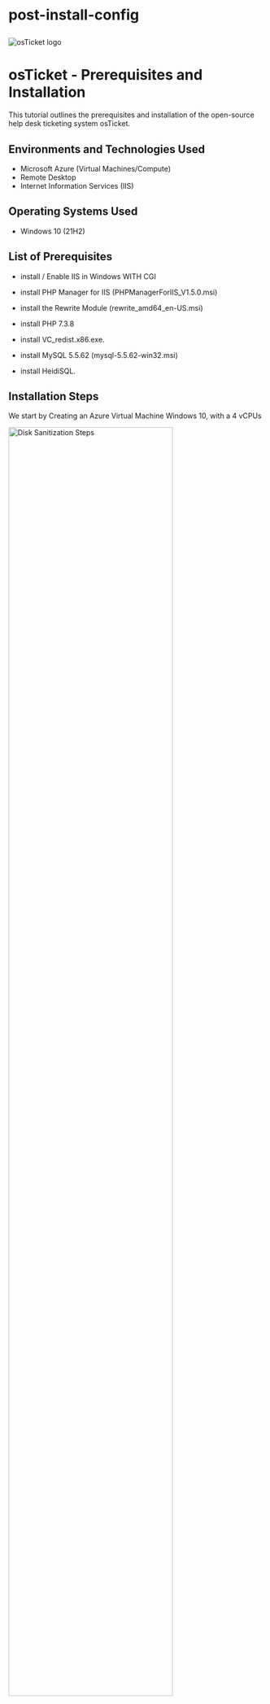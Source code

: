 # post-install-config<p align="center">
<img src="https://i.imgur.com/Clzj7Xs.png" alt="osTicket logo"/>
</p>

<h1>osTicket - Prerequisites and Installation</h1>
This tutorial outlines the prerequisites and installation of the open-source help desk ticketing system osTicket.<br />





<h2>Environments and Technologies Used</h2>

- Microsoft Azure (Virtual Machines/Compute)
- Remote Desktop
- Internet Information Services (IIS)

<h2>Operating Systems Used </h2>

- Windows 10</b> (21H2)

<h2>List of Prerequisites</h2>

- install / Enable IIS in Windows WITH CGI
-  install PHP Manager for IIS (PHPManagerForIIS_V1.5.0.msi)

-  install the Rewrite Module (rewrite_amd64_en-US.msi)
- install  PHP 7.3.8
-  install VC_redist.x86.exe.
-  install MySQL 5.5.62 (mysql-5.5.62-win32.msi)

-  install HeidiSQL.


<h2>Installation Steps</h2>
<p>
<p> We start by Creating an Azure Virtual Machine Windows 10, with a 4 vCPUs
</p>
<p>
<img src="https://i.imgur.com/kPwn8Ga.png" height="80%" width="80%" alt="Disk Sanitization Steps"/>
</p>
<p> We start by Creating an Azure Virtual Machine Windows 10, with a 4 vCPUs
</p>
<p>
<img src="https://i.imgur.com/XgmkW30.png" height="80%" width="80%" alt="Disk Sanitization Steps"/>
</p>
<p> After the deploment is complete, we copy the public ip address and remotedesktop login to the vm created.
</p>

<p> After sucessfully login into the VM, we go to control panel, programs, then to Turn Windows features on or off to eneble IIS in Windows WITH CGI.Install / Enable IIS in Windows WITH CGI
World Wide Web Services -> Application Development Features -> [X] CGI
</p>
<p>
<img src="https://i.imgur.com/1DCxKl5.png" height="80%" width="80%" alt="Disk Sanitization Steps"/>
</p>
<p>
<img src="https://i.imgur.com/Ldr86Zq.png" height="80%" width="80%" alt="Disk Sanitization Steps"/>
</p>

<p>
<img src="https://i.imgur.com/lG8GC4Z.png" height="80%" width="80%" alt="Disk Sanitization Steps"/>
</p>



<br />

<p> Atfer enabling IIS, we proceed the the installation of
  
-  install the Rewrite Module (rewrite_amd64_en-US.msi)
- install  PHP 7.3.8
-  install VC_redist.x86.exe.
-  install MySQL 5.5.62 (mysql-5.5.62-win32.msi)
</p>
<br />

<p>
<img src="https://i.imgur.com/LHUxNLI.png" height="80%" width="80%" alt="Disk Sanitization Steps"/>
</p>
<p>
After the installation of MySQL and configuration, we proceed to opening IIS as an administrator and register PHP from within IIS.
</p>
<br />
<p>
<img src="https://i.imgur.com/lstHwll.png" height="80%" width="80%" alt="Disk Sanitization Steps"/>
</p>
<p>
<img src="https://i.imgur.com/vQ0QzVq.png" height="80%" width="80%" alt="Disk Sanitization Steps"/>
</p>
<p>
<img src="https://i.imgur.com/XLoZfWb.png" height="80%" width="80%" alt="Disk Sanitization Steps"/>
</p>
<p>
<img src="https://i.imgur.com/2oKzQLX.png" height="80%" width="80%" alt="Disk Sanitization Steps"/>
</p>
<br />
<h2>
<p>Installation of osTicket</h2>
<p>
<p>
Downloading and the Installation osTicket files
Extracting and copying the  “upload” folder to c:\inetpub\wwwroot
Within c:\inetpub\wwwroot, Rename “upload” to “osTicket”.
</p>
<p>
The next step is openinig IIS, opening PHP and enabling Enable: php_imap.dll
Enable: php_intl.dll
Enable: php_opcache.dll extention that are disabled by default.
</p>
<p>
<img src="https://i.imgur.com/1VoyB4T.png" height="80%" width="80%" alt="Disk Sanitization Steps"/>
</p>
<p>
<img src="https://i.imgur.com/yLXUifL.png" height="80%" width="80%" alt="Disk Sanitization Steps"/>
</p>
<p>
<img src="https://i.imgur.com/unkJkSv.png" height="80%" width="80%" alt="Disk Sanitization Steps"/>
</p>
<p>
<img src="https://i.imgur.com/6eVqytD.png" height="80%" width="80%" alt="Disk Sanitization Steps"/>
</p>


